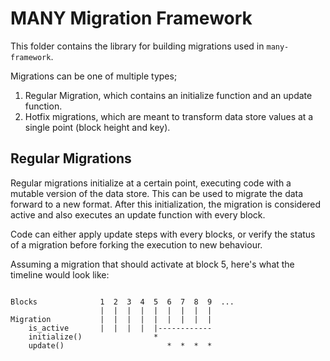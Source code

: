 # MANY Migration Framework

This folder contains the library for building migrations used in `many-framework`.

Migrations can be one of multiple types;

1. Regular Migration, which contains an initialize function and an update function.
2. Hotfix migrations, which are meant to transform data store values at a single point (block height and key).

## Regular Migrations

Regular migrations initialize at a certain point, executing code with a mutable version of the data store.
This can be used to migrate the data forward to a new format.
After this initialization, the migration is considered active and also executes an update function with every block.

Code can either apply update steps with every blocks, or verify the status of a migration before forking the execution to new behaviour.

Assuming a migration that should activate at block 5, here's what the timeline would look like:

```text

Blocks              1  2  3  4  5  6  7  8  9  ...
                    |  |  |  |  |  |  |  |  |
Migration           |  |  |  |  |  |  |  |  |
    is_active       |  |  |  |  |------------
    initialize()                *
    update()                       *  *  *  *

```
